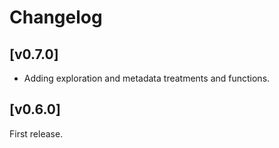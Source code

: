 
# Changelog

## [v0.7.0]

- Adding exploration and metadata treatments and functions.

## [v0.6.0]

First release.
